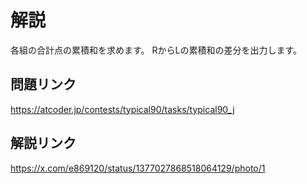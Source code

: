# 解説
各組の合計点の累積和を求めます。
RからLの累積和の差分を出力します。

## 問題リンク
https://atcoder.jp/contests/typical90/tasks/typical90_j

## 解説リンク
https://x.com/e869120/status/1377027868518064129/photo/1

